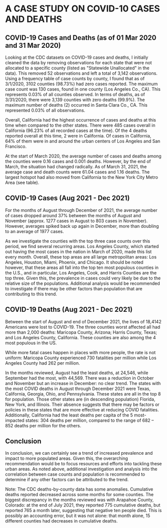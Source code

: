 # A CASE STUDY ON COVID-10 CASES AND DEATHS

## COVID-19 Cases and Deaths (as of 01 Mar 2020 and 31 Mar 2020)

Looking at the CDC datasets on COVID-19 cases and deaths, I initially cleaned the data by removing observations for each state that were not allocated to a specific county (listed as "Statewide Unallocated" in the data). This removed 52 observations and left a total of 3,142 observations. Using a frequency table of case counts by county, I found that as of 3/1/2020, 3102 counties (98.73%) had zero cases reported. The maximum case count was 130 cases, found in one county (Los Angeles Co., CA). This represents 0.03% of all counties observed. In terms of deaths, as of 3/31/2020, there were 3,139 counties with zero deaths (99.9%). The maximum number of deaths (2) occurred in Santa Clara Co., CA. This represented 0.03% of all observations. 

Overall, California had the highest occurrence of cases and deaths at this time when compared to the other states. There were 485 cases overall in California (96.23% of all recorded cases at the time). Of the 4 deaths reported overall at this time, 2 were in California. Of cases in California, 64% of them were in and around the urban centers of Los Angeles and San Francisco.

At the start of March 2020, the average number of cases and deaths among the counties were 0.16 cases and 0.001 deaths. However, by the end of March, the situation had changed radically. As of March 31, 2021, the average case and death counts were 61.04 cases and 1.16 deaths. The largest hotspot had also moved from California to the New York City Metro Area (see table). 

## COVID-19 Cases (Aug 2021 - Dec 2021)

For the months of August through December of 2021, the average number of cases dropped around 37% between the months of August and November (approx. 1277 cases in August to 803 cases in November). However, averages spiked back up again in December, more than doubling to an average of 1977 cases.

As we investigate the counties with the top three case counts over this period, we find several recurring areas. Los Angeles County, which started out having the most cases in the nation in March of 2020, made this list every month. Overall, these top areas are all large metropolitan areas: Los Angeles, Houston, Miami, Phoenix, and Chicago. It should be noted however, that these areas all fall into the top ten most populous counties in the U.S., and in particular, Los Angeles, Cook, and Harris Counties are the top three. Given this, the prevalence in cases could very likely be due to the relative size of the populations. Additional analysis would be recommended to investigate if there may be other factors than population that are contributing to this trend.

## COVID-19 Deaths (Aug 2021 - Dec 2021)
Between the start of August and end of December 2021, the lives of 18,4142 Americans were lost to COVID-19. The three counties worst affected all had more than 2,000 deaths: Maricopa County, Arizona; Harris County, Texas; and Los Angeles County, California. These counties are also among the 4 most populous in the US.

While more fatal cases happen in places with more people, the rate is not uniform: Maricopa County experienced 730 fatalities per million while Los Angeles County had 262 per million. 

In the months reviewed, August had the least deaths, at 24,546, while September had the most, with 44,569. There was a reduction in October and November but an increase in December: no clear trend. The states with the most COVID deaths in August through December 2021 were Texas, California, Georgia, Ohio, and Pennsylvania. These states are all in the top 8 for population. Those other states are (in descending population) Florida, New York, and Illinois. Their absence suggests that there may be factors or policies in these states that are more effective at reducing COVID fatalities. Additionally, California had the least deaths per capita of the 5 most-impacted states: 304 deaths per million, compared to the range of 682 – 852 deaths per million for the others.

## Conclusion

In conclusion, we can certainly see a trend of increased prevalence and impact to more populated areas. Given this, the overarching recommendation would be to focus resources and efforts into tackling these urban areas. As noted above, additional investigation and analysis into the correlation between case counts and population is recommended to determine if any other factors can be attributed to the trend.

Note: The CDC deaths-by-county data has some anomalies. Cumulative deaths reported decreased across some months for some counties. The biggest discrepancy in the months reviewed was with Arapahoe County, Colorado: at the end of July 2021, they reported 775 cumulative deaths, but reported 765 a month later, suggesting that negative ten people died. This is possibly an accounting error, but it was not alone: that month alone, 15 different counties had decreases in cumulative deaths.
